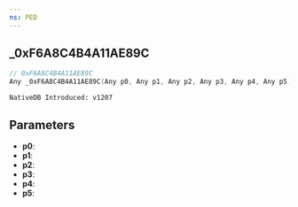 ```yaml
---
ns: PED
---
```

## _0xF6A8C4B4A11AE89C

```c
// 0xF6A8C4B4A11AE89C
Any _0xF6A8C4B4A11AE89C(Any p0, Any p1, Any p2, Any p3, Any p4, Any p5);
```

```
NativeDB Introduced: v1207
```

## Parameters
* **p0**:
* **p1**:
* **p2**:
* **p3**:
* **p4**:
* **p5**:

